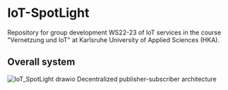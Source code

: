 # IoT-SpotLight
Repository for group development WS22-23 of IoT services in the course "Vernetzung und IoT" at Karlsruhe University of Applied Sciences (HKA). 

## Overall system
![IoT_SpotLight drawio](https://user-images.githubusercontent.com/118208964/207103472-0074576a-608e-4b71-9949-1257d9cf66d8.png)
Decentralized publisher-subscriber architecture

